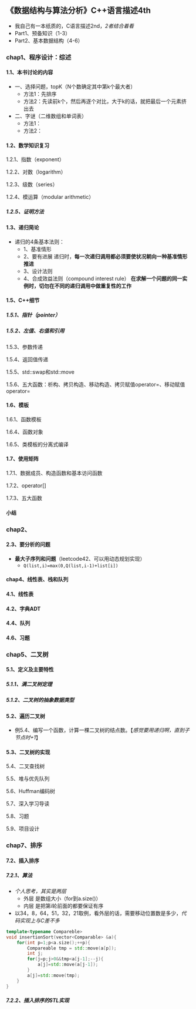 ## 《数据结构与算法分析》C++语言描述4th

+ 我自己有一本纸质的，C语言描述2nd，*2者结合着看*
+ Part1、预备知识（1-3）
+ Part2、基本数据结构（4-6）

### chap1、程序设计：综述

#### 1.1、本书讨论的内容

+ 一、选择问题，topK（N个数确定其中第k个最大者）
  + 方法1：先排序
  + 方法2：先读前k个，然后再逐个对比，大于k的话，就把最后一个元素挤出去
+ 二、字谜（二维数组和单词表）
  + 方法1：
  + 方法2：

#### 1.2、数学知识复习

1.2.1、指数（exponent）

1.2.2、对数（logarithm）

1.2.3、级数（series）

1.2.4、模运算（modular arithmetic）

##### 1.2.5、证明方法

#### 1.3、递归简论

+ 递归的4条基本法则：
  + 1、基准情形
  + 2、要有进展  递归时，**每一次递归调用都必须要使状况朝向一种基准情形推进**
  + 3、设计法则
  + 4、合成效益法则（compound interest rule） **在求解一个问题的同一实例时，切勿在不同的递归调用中做重复性的工作**

#### 1.5、C++细节

##### 1.5.1、指针（pointer）

##### 1.5.2、左值、右值和引用

1.5.3、参数传递

1.5.4、返回值传递

1.5.5、std::swap和std::move

1.5.6、五大函数：析构、拷贝构造、移动构造、拷贝赋值operator=、移动赋值operator=

#### 1.6、模板

1.6.1、函数模板

1.6.4、函数对象

1.6.5、类模板的分离式编译

#### 1.7、使用矩阵

1.7.1、数据成员、构造函数和基本访问函数

1.7.2、operator[]

1.7.3、五大函数

#### 小结

### chap2、

#### 2.3、要分析的问题

+ **最大子序列和问题**（leetcode42、可以用动态规划实现）
  + `Q(list,i)=max(0,Q(list,i-1)+list[i])`

#### chap4、线性表、栈和队列

#### 4.1、线性表

#### 4.2、字典ADT

#### 4.4、队列

#### 4.6、习题

### chap5、二叉树

#### 5.1、定义及主要特性

##### 5.1.1、满二叉树定理

##### 5.1.2、二叉树的抽象数据类型

#### 5.2、遍历二叉树

+ 例5.4、编写一个函数，计算一棵二叉树的结点数。【*感觉要用递归啊，直到子节点时+1*】

#### 5.3、二叉树的实现

5.4、二叉查找树

5.5、堆与优先队列

5.6、Huffman编码树

5.7、深入学习导读

5.8、习题

5.9、项目设计

### chap7、排序

#### 7.2、插入排序

##### 7.2.1、算法

+ *个人思考，其实是两层*
  + 外层 是数组大小（for到a.size()）
  + 内层 是把第i轮前面的都要保证有序
+ 以34，8，64，51，32，21取例，看外层的话，需要移动位置数是多少，*代码实现上与C差不多*

```c++
template<typename Compareble>
void insertionSort(vector<Comparable> &a){
    for(int p=1;p<a.size();++p){
        Compareable tmp = std::move(a[p]);
        int j;
        for(j=p;j>0&&tmp<a[j-1];--j){
            a[j]=std::move(a[j-1]);
        }
        a[j]=std::move(tmp);
    }
}
```



##### 7.2.2、插入排序的STL实现